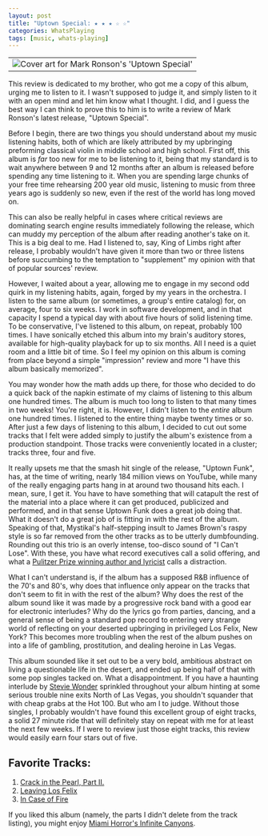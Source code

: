 ```yaml
---
layout: post
title: "Uptown Special: ★ ★ ★ ☆ ☆"
categories: WhatsPlaying
tags: [music, whats-playing]
---
```


<table>
 <tr>
  <td align="center">
   <img src="http://images.musictimes.com/data/images/full/18303/mark-ronson-uptown-special-jpg.jpg?w=600" alt="Cover art for Mark Ronson's 'Uptown Special'"></img>
  </td>
 </tr>
</table>

This review is dedicated to my brother, who got me a copy of this album, urging me to listen to it. I wasn't supposed to judge it, and simply listen to it with an open mind and let him know what I thought. I did, and I guess the best way I can think to prove this to him is to write a review of Mark Ronson's latest release, "Uptown Special".

Before I begin, there are two things you should understand about my music listening habits, both of which are likely attributed by my upbringing preforming classical violin in middle school and high school. First off, this album is *far* too new for me to be listening to it, being that my standard is to wait anywhere between 9 and 12 months after an album is released before spending any time listening to it. When you are spending large chunks of your free time rehearsing 200 year old music, listening to music from three years ago is suddenly so new, even if the rest of the world has long moved on.

This can also be really helpful in cases where critical reviews are dominating search engine results immediately following the release, which can muddy my perception of the album after reading another's take on it. This is a big deal to me. Had I listened to, say, King of Limbs right after release, I probably wouldn't have given it more than two or three listens before succumbing to the temptation to "supplement" my opinion with that of popular sources' review.

However, I waited about a year, allowing me to engage in my second odd quirk in my listening habits, again, forged by my years in the orchestra. I listen to the same album (or sometimes, a group's entire catalog) for, on average, four to six weeks. I work in software development, and in that capacity I spend a typical day with about five hours of solid listening time. To be conservative, I've listened to this album, on repeat, probably 100 times. I have sonically etched this album into my brain's auditory stores, available for high-quality playback for up to six months. All I need is a quiet room and a little bit of time. So I feel my opinion on this album is coming from place beyond a simple "impression" review and more "I have this album basically memorized".

You may wonder how the math adds up there, for those who decided to do a quick back of the napkin estimate of my claims of listening to this album one hundred times. The album is much too long to listen to that many times in two weeks! You're right, it is. However, I didn't listen to the *entire* album one hundred times. I listened to the entire thing maybe twenty times or so. After just a few days of listening to this album, I decided to cut out some tracks that I felt were added simply to justify the album's existence from a production standpoint. Those tracks were conveniently located in a cluster; tracks three, four and five.

It really upsets me that the smash hit single of the release, "Uptown Funk", has, at the time of writing, nearly 184 million views on YouTube, while many of the really engaging parts hang in at around two thousand hits each. I mean, sure, I get it. You have to have something that will catapult the rest of the material into a place where it can get produced, publicized and performed, and in that sense Uptown Funk does a great job doing that. What it doesn't do a great job of is fitting in with the rest of the album. Speaking of that, Mystikal's half-stepping insult to James Brown's raspy style is so far removed from the other tracks as to be utterly dumbfounding. Rounding out this trio is an overly intense, too-disco sound of "I Can't Lose". With these, you have what record executives call a solid offering, and what a [Pulitzer Prize winning author and lyricist](http://tmagazine.blogs.nytimes.com/2015/01/20/mark-ronson-michael-chabon-uptown-special/) calls a distraction.

What I can't understand is, if the album has a supposed R&B influence of the 70's and 80's, why does that influence only appear on the tracks that don't seem to fit in with the rest of the album? Why does the rest of the album sound like it was made by a progressive rock band with a good ear for electronic interludes? Why do the lyrics go from parties, dancing, and a general sense of being a standard pop record to entering very strange world of reflecting on your deserted upbringing in privileged Los Felix, New York? This becomes more troubling when the rest of the album pushes on into a life of gambling, prostitution, and dealing heroine in Las Vegas.

This album sounded like it set out to be a very bold, ambitious abstract on living a questionable life in the desert, and ended up being half of that with some pop singles tacked on. What a disappointment. If you have a haunting interlude by [Stevie Wonder](http://www.steviewonder.org.uk/discography/sessions/sessions.html) sprinkled throughout your album hinting at some serious trouble nine exits North of Las Vegas, you shouldn't squander that with cheap grabs at the Hot 100. But who am I to judge. Without those singles, I probably wouldn't have found this excellent group of eight tracks, a solid 27 minute ride that will definitely stay on repeat with me for at least the next few weeks. If I were to review just those eight tracks, this review would easily earn four stars out of five.

## Favorite Tracks:

1. [Crack in the Pearl, Part II.](https://www.youtube.com/watch?v=1IXNoUTHql8)
2. [Leaving Los Felix](https://www.youtube.com/watch?v=ziDcatk8v6Q)
3. [In Case of Fire](https://www.youtube.com/watch?v=-19d8dhsNYc)

If you liked this album (namely, the parts I didn't delete from the track listing), you might enjoy [Miami Horror's Infinite Canyons](https://www.youtube.com/watch?v=Ilh8I75CoZc).
